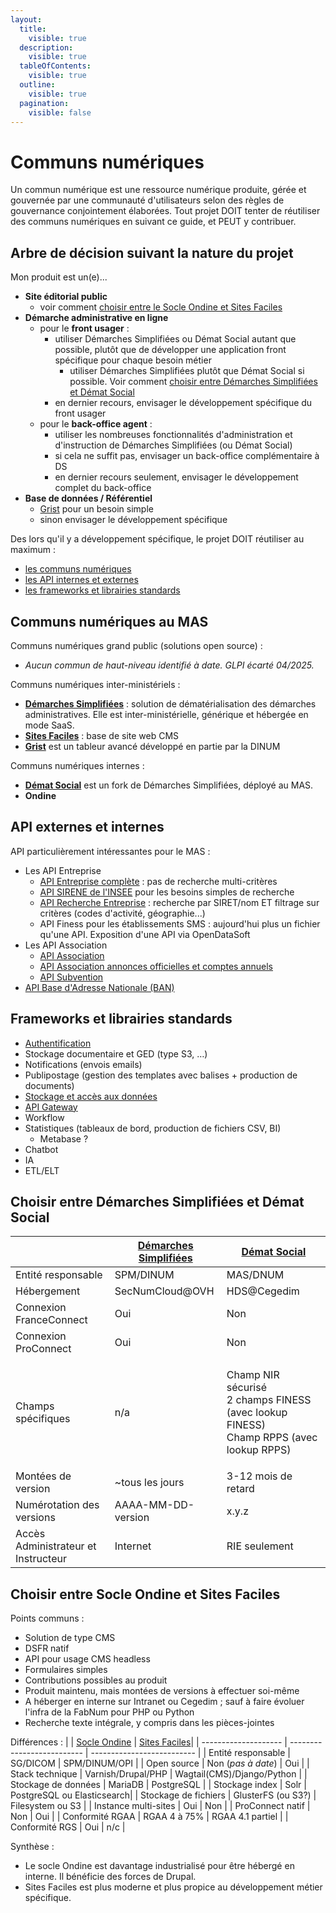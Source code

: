 ```yaml
---
layout:
  title:
    visible: true
  description:
    visible: true
  tableOfContents:
    visible: true
  outline:
    visible: true
  pagination:
    visible: false
---
```


# Communs numériques

Un commun numérique est une ressource numérique produite, gérée et gouvernée par une communauté d'utilisateurs selon des règles de gouvernance conjointement élaborées. Tout projet DOIT tenter de réutiliser des communs numériques en suivant ce guide, et PEUT y contribuer.

## Arbre de décision suivant la nature du projet
Mon produit est un(e)...
* **Site éditorial public**
  * voir comment [choisir entre le Socle Ondine et Sites Faciles](#choisir-entre-socle-ondine-et-sites-faciles)
* **Démarche administrative en ligne**
  * pour le **front usager** :
    * utiliser Démarches Simplifiées ou Démat Social autant que possible, plutôt que de développer une application front spécifique pour chaque besoin métier
      * utiliser Démarches Simplifiées plutôt que Démat Social si possible. Voir comment [choisir entre Démarches Simplifiées et Démat Social](communs-numeriques.md#choisir-entre-démarches-simplifiées-et-démat-social)
    * en dernier recours, envisager le développement spécifique du front usager
  * pour le **back-office agent** :
    * utiliser les nombreuses fonctionnalités d'administration et d'instruction de Démarches Simplifiées (ou Démat Social)
    * si cela ne suffit pas, envisager un back-office complémentaire à DS
    * en dernier recours seulement, envisager le développement complet du back-office
* **Base de données / Référentiel**
  * [Grist](https://grist.numerique.gouv.fr/) pour un besoin simple
  * sinon envisager le développement spécifique

Des lors qu'il y a développement spécifique, le projet DOIT réutiliser au maximum :
- [les communs numériques](#communs-numériques-dans-le-contexte-du-mas)
- [les API internes et externes](#api-réutilisables)
- [les frameworks et librairies standards](#frameworks-et-librairies-standards)

## Communs numériques au MAS

Communs numériques grand public (solutions open source) :
* _Aucun commun de haut-niveau identifié à date. GLPI écarté 04/2025._

Communs numériques inter-ministériels :
* [**Démarches Simplifiées**](https://doc.demarches-simplifiees.fr/) : solution de dématérialisation des démarches administratives. Elle est inter-ministérielle, générique et hébergée en mode SaaS.
* [**Sites Faciles**](https://sites-faciles.beta.numerique.gouv.fr/) : base de site web CMS
* [**Grist**](https://grist.numerique.gouv.fr/) est un tableur avancé développé en partie par la DINUM

Communs numériques internes :
* [**Démat Social**](https://demat.social.gouv.fr/) est un fork de Démarches Simplifiées, déployé au MAS.
* **Ondine**

## API externes et internes

API particulièrement intéressantes pour le MAS :
* Les API Entreprise
  * [API Entreprise complète](https://www.data.gouv.fr/fr/dataservices/api-entreprise/) : pas de recherche multi-critères
  * [API SIRENE de l'INSEE](https://portail-api.insee.fr/catalog/api/2ba0e549-5587-3ef1-9082-99cd865de66f?aq=ALL) pour les besoins simples de recherche
  * [API Recherche Entreprise](https://www.data.gouv.fr/fr/dataservices/api-recherche-dentreprises/) : recherche par SIRET/nom ET filtrage sur critères (codes d'activité, géographie...)
  * API Finess pour les établissements SMS : aujourd'hui plus un fichier qu'une API. Exposition d'une API via OpenDataSoft
* Les API Association
  * [API Association](https://www.associations.gouv.fr/les-api-et-autres-outils.html)
  * [API Association annonces officielles et comptes annuels](https://api.gouv.fr/les-api/api-annonces-comptes-annuels-associations-joafe)
  * [API Subvention](https://api.gouv.fr/les-api/api-data-subvention)
* [API Base d'Adresse Nationale (BAN)](https://www.data.gouv.fr/fr/dataservices/api-base-dadresse-nationale-ban/)

## Frameworks et librairies standards

* [Authentification](/concevoir/iam.md)
* Stockage documentaire et GED (type S3, …)
* Notifications (envois emails)
* Publipostage (gestion des templates avec balises + production de documents)
* [Stockage et accès aux données](/concevoir/data/README.md)
* [API Gateway](/concevoir/api/api-gateway.md)
* Workflow
* Statistiques (tableaux de bord, production de fichiers CSV, BI)
  * Metabase ?
* Chatbot
* IA
* ETL/ELT

## Choisir entre Démarches Simplifiées et Démat Social

|                                     | [Démarches Simplifiées](https://www.demarches-simplifiees.fr/) | [Démat Social](https://demat.social.gouv.fr/)                                                      |
| ----------------------------------- | -------------------------- | -------------------------------------------------------------------------------------------------- |
| Entité responsable                  | SPM/DINUM                  | MAS/DNUM                                                                                           |
| Hébergement                         | SecNumCloud@OVH            | HDS@Cegedim                                                                                        |
| Connexion FranceConnect             | Oui                        | Non                                                                                                |
| Connexion ProConnect                | Oui                        | Non                                                                                                |
| Champs spécifiques                  | n/a                        | <p>Champ NIR sécurisé<br>2 champs FINESS (avec lookup FINESS)<br>Champ RPPS (avec lookup RPPS)</p> |
| Montées de version                  | \~tous les jours           | 3-12 mois de retard                                                                                |
| Numérotation des versions           | AAAA-MM-DD-version         | x.y.z                                                                                              |
| Accès Administrateur et Instructeur | Internet                   | RIE seulement                                                                                      |

## Choisir entre Socle Ondine et Sites Faciles

Points communs :
- Solution de type CMS
- DSFR natif
- API pour usage CMS headless
- Formulaires simples
- Contributions possibles au produit
- Produit maintenu, mais montées de versions à effectuer soi-même
- A héberger en interne sur Intranet ou Cegedim ; sauf à faire évoluer l'infra de la FabNum pour PHP ou Python
- Recherche texte intégrale, y compris dans les pièces-jointes

Différences :
|                      | [Socle Ondine](/undefined/nos-produits/communs-numeriques/ondine.md) | [Sites Faciles](https://sites-faciles.beta.numerique.gouv.fr/)|
| -------------------- | -------------------------- | -------------------------- |
| Entité responsable   | SG/DICOM                   | SPM/DINUM/OPI              |
| Open source          | Non (_pas à date_)         | Oui                        |
| Stack technique      | Varnish/Drupal/PHP         | Wagtail(CMS)/Django/Python |
| Stockage de données  | MariaDB                    | PostgreSQL                 |
| Stockage index       | Solr                       | PostgreSQL ou Elasticsearch|
| Stockage de fichiers | GlusterFS (ou S3?)         | Filesystem ou S3           |
| Instance multi-sites | Oui                        | Non                        |
| ProConnect natif     | Non                        | Oui                        |
| Conformité RGAA      | RGAA 4 à 75%               | RGAA 4.1 partiel           |
| Conformité RGS       | Oui                        | n/c                        |

Synthèse :
- Le socle Ondine est davantage industrialisé pour être hébergé en interne. Il bénéficie des forces de Drupal.
- Sites Faciles est plus moderne et plus propice au développement métier spécifique.
